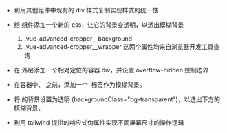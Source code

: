 - 利用其他组件中现有的 div 样式复制实现样式的统一性

- 给 <Cropper> 组件添加一个新的 css，让它的背景变透明，以透出模糊背景
   1. .vue-advanced-cropper__background
   2. .vue-advanced-cropper__wrapper
   这两个属性均来自浏览器开发工具查询

- 在 <Cropper> 外层添加一个相对定位的容器 div，并设置 overflow-hidden 控制边界
- 在容器中、<Cropper> 之前，添加一个 <img> 标签作为模糊背景。
- 将 <Cropper> 的背景设置为透明 (backgroundClass="bg-transparent")，以透出下方的模糊背景。

- 利用 tailwind 提供的响应式伪属性实现不同屏幕尺寸的操作逻辑